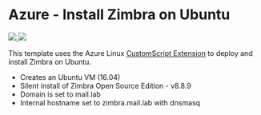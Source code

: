 # Azure - Install Zimbra on Ubuntu

<a href="https://portal.azure.com/#create/Microsoft.Template/uri/https%3A%2F%2Fraw.githubusercontent.com%2Fzdocs%2Fauto-install%2Fmaster%2Fzimbra-ssd%2Fazuredeploy.json" target="_blank">
    <img src="http://azuredeploy.net/deploybutton.png"/>
</a>
<a href="http://armviz.io/#/?load=https%3A%2F%2Fraw.githubusercontent.com%2Fzdocs%2Fauto-install%2Fmaster%2Fzimbra-ssd%2Fazuredeploy.json"" target="_blank">
    <img src="http://armviz.io/visualizebutton.png"/>
</a>

This template uses the Azure Linux [CustomScript Extension](https://github.com/Azure/azure-linux-extensions/tree/master/CustomScript) to deploy and install Zimbra on Ubuntu.

- Creates an Ubuntu VM (16.04)
- Silent install of Zimbra Open Source Edition - v8.8.9
- Domain is set to mail.lab
- Internal hostname set to zimbra.mail.lab with dnsmasq
